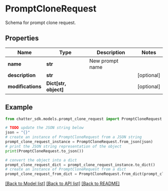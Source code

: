 # PromptCloneRequest

Schema for prompt clone request.

## Properties

Name | Type | Description | Notes
------------ | ------------- | ------------- | -------------
**name** | **str** | New prompt name | 
**description** | **str** |  | [optional] 
**modifications** | **Dict[str, object]** |  | [optional] 

## Example

```python
from chatter_sdk.models.prompt_clone_request import PromptCloneRequest

# TODO update the JSON string below
json = "{}"
# create an instance of PromptCloneRequest from a JSON string
prompt_clone_request_instance = PromptCloneRequest.from_json(json)
# print the JSON string representation of the object
print(PromptCloneRequest.to_json())

# convert the object into a dict
prompt_clone_request_dict = prompt_clone_request_instance.to_dict()
# create an instance of PromptCloneRequest from a dict
prompt_clone_request_from_dict = PromptCloneRequest.from_dict(prompt_clone_request_dict)
```
[[Back to Model list]](../README.md#documentation-for-models) [[Back to API list]](../README.md#documentation-for-api-endpoints) [[Back to README]](../README.md)


